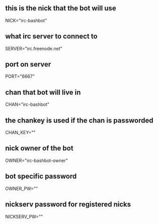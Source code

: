 ## this is the nick that the bot will use
NICK="irc-bashbot"
## what irc server to connect to
SERVER="irc.freenode.net"
## port on server
PORT="6667"
## chan that bot will live in
CHAN="irc-bashbot"
## the chankey is used if the chan is passworded
CHAN_KEY=""
## nick owner of the bot
OWNER="irc-bashbot-owner"
## bot specific password
OWNER_PW=""
## nickserv password for registered nicks
NICKSERV_PW=""
